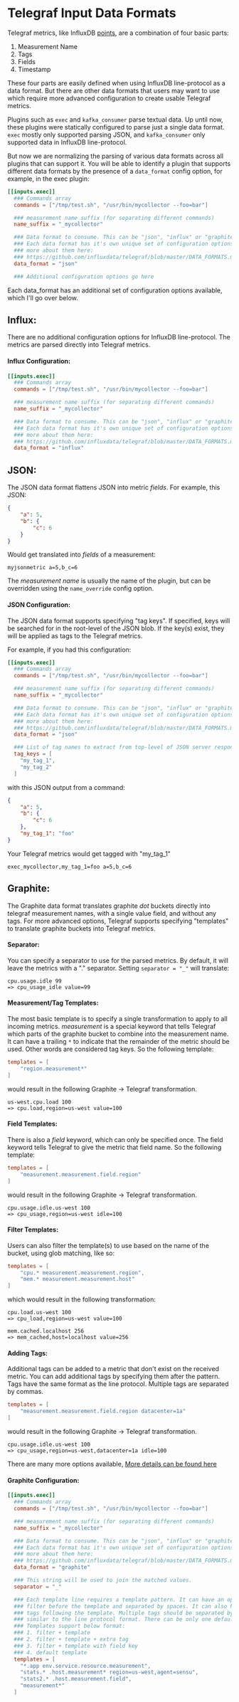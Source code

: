 # Telegraf Input Data Formats

Telegraf metrics, like InfluxDB
[points](https://docs.influxdata.com/influxdb/v0.10/write_protocols/line/),
are a combination of four basic parts:

1. Measurement Name
1. Tags
1. Fields
1. Timestamp

These four parts are easily defined when using InfluxDB line-protocol as a
data format. But there are other data formats that users may want to use which
require more advanced configuration to create usable Telegraf metrics.

Plugins such as `exec` and `kafka_consumer` parse textual data. Up until now,
these plugins were statically configured to parse just a single
data format. `exec` mostly only supported parsing JSON, and `kafka_consumer` only
supported data in InfluxDB line-protocol.

But now we are normalizing the parsing of various data formats across all
plugins that can support it. You will be able to identify a plugin that supports
different data formats by the presence of a `data_format` config option, for
example, in the exec plugin:

```toml
[[inputs.exec]]
  ### Commands array
  commands = ["/tmp/test.sh", "/usr/bin/mycollector --foo=bar"]

  ### measurement name suffix (for separating different commands)
  name_suffix = "_mycollector"

  ### Data format to consume. This can be "json", "influx" or "graphite"
  ### Each data format has it's own unique set of configuration options, read
  ### more about them here:
  ### https://github.com/influxdata/telegraf/blob/master/DATA_FORMATS.md
  data_format = "json"

  ### Additional configuration options go here
```

Each data_format has an additional set of configuration options available, which
I'll go over below.

## Influx:

There are no additional configuration options for InfluxDB line-protocol. The
metrics are parsed directly into Telegraf metrics.

#### Influx Configuration:

```toml
[[inputs.exec]]
  ### Commands array
  commands = ["/tmp/test.sh", "/usr/bin/mycollector --foo=bar"]

  ### measurement name suffix (for separating different commands)
  name_suffix = "_mycollector"

  ### Data format to consume. This can be "json", "influx" or "graphite"
  ### Each data format has it's own unique set of configuration options, read
  ### more about them here:
  ### https://github.com/influxdata/telegraf/blob/master/DATA_FORMATS.md
  data_format = "influx"
```

## JSON:

The JSON data format flattens JSON into metric _fields_. For example, this JSON:

```json
{
    "a": 5,
    "b": {
        "c": 6
    }
}
```

Would get translated into _fields_ of a measurement:

```
myjsonmetric a=5,b_c=6
```

The _measurement_ _name_ is usually the name of the plugin,
but can be overridden using the `name_override` config option.

#### JSON Configuration:

The JSON data format supports specifying "tag keys". If specified, keys
will be searched for in the root-level of the JSON blob. If the key(s) exist,
they will be applied as tags to the Telegraf metrics.

For example, if you had this configuration:

```toml
[[inputs.exec]]
  ### Commands array
  commands = ["/tmp/test.sh", "/usr/bin/mycollector --foo=bar"]

  ### measurement name suffix (for separating different commands)
  name_suffix = "_mycollector"

  ### Data format to consume. This can be "json", "influx" or "graphite"
  ### Each data format has it's own unique set of configuration options, read
  ### more about them here:
  ### https://github.com/influxdata/telegraf/blob/master/DATA_FORMATS.md
  data_format = "json"

  ### List of tag names to extract from top-level of JSON server response
  tag_keys = [
    "my_tag_1",
    "my_tag_2"
  ]
```

with this JSON output from a command:

```json
{
    "a": 5,
    "b": {
        "c": 6
    },
    "my_tag_1": "foo"
}
```

Your Telegraf metrics would get tagged with "my_tag_1"

```
exec_mycollector,my_tag_1=foo a=5,b_c=6
```

## Graphite:

The Graphite data format translates graphite _dot_ buckets directly into
telegraf measurement names, with a single value field, and without any tags. For
more advanced options, Telegraf supports specifying "templates" to translate
graphite buckets into Telegraf metrics.

#### Separator:

You can specify a separator to use for the parsed metrics.
By default, it will leave the metrics with a "." separator.
Setting `separator = "_"` will translate:

```
cpu.usage.idle 99
=> cpu_usage_idle value=99
```

#### Measurement/Tag Templates:

The most basic template is to specify a single transformation to apply to all
incoming metrics. _measurement_ is a special keyword that tells Telegraf which
parts of the graphite bucket to combine into the measurement name. It can have a
trailing `*` to indicate that the remainder of the metric should be used.
Other words are considered tag keys. So the following template:

```toml
templates = [
    "region.measurement*"
]
```

would result in the following Graphite -> Telegraf transformation.

```
us-west.cpu.load 100
=> cpu.load,region=us-west value=100
```

#### Field Templates:

There is also a _field_ keyword, which can only be specified once.
The field keyword tells Telegraf to give the metric that field name.
So the following template:

```toml
templates = [
    "measurement.measurement.field.region"
]
```

would result in the following Graphite -> Telegraf transformation.

```
cpu.usage.idle.us-west 100
=> cpu_usage,region=us-west idle=100
```

#### Filter Templates:

Users can also filter the template(s) to use based on the name of the bucket,
using glob matching, like so:

```toml
templates = [
    "cpu.* measurement.measurement.region",
    "mem.* measurement.measurement.host"
]
```

which would result in the following transformation:

```
cpu.load.us-west 100
=> cpu_load,region=us-west value=100

mem.cached.localhost 256
=> mem_cached,host=localhost value=256
```

#### Adding Tags:

Additional tags can be added to a metric that don't exist on the received metric.
You can add additional tags by specifying them after the pattern.
Tags have the same format as the line protocol.
Multiple tags are separated by commas.

```toml
templates = [
    "measurement.measurement.field.region datacenter=1a"
]
```

would result in the following Graphite -> Telegraf transformation.

```
cpu.usage.idle.us-west 100
=> cpu_usage,region=us-west,datacenter=1a idle=100
```

There are many more options available,
[More details can be found here](https://github.com/influxdata/influxdb/tree/master/services/graphite#templates)

#### Graphite Configuration:

```toml
[[inputs.exec]]
  ### Commands array
  commands = ["/tmp/test.sh", "/usr/bin/mycollector --foo=bar"]

  ### measurement name suffix (for separating different commands)
  name_suffix = "_mycollector"

  ### Data format to consume. This can be "json", "influx" or "graphite" (line-protocol)
  ### Each data format has it's own unique set of configuration options, read
  ### more about them here:
  ### https://github.com/influxdata/telegraf/blob/master/DATA_FORMATS.md
  data_format = "graphite"

  ### This string will be used to join the matched values.
  separator = "_"

  ### Each template line requires a template pattern. It can have an optional
  ### filter before the template and separated by spaces. It can also have optional extra
  ### tags following the template. Multiple tags should be separated by commas and no spaces
  ### similar to the line protocol format. There can be only one default template.
  ### Templates support below format:
  ### 1. filter + template
  ### 2. filter + template + extra tag
  ### 3. filter + template with field key
  ### 4. default template
  templates = [
    "*.app env.service.resource.measurement",
    "stats.* .host.measurement* region=us-west,agent=sensu",
    "stats2.* .host.measurement.field",
    "measurement*"
  ]
```
